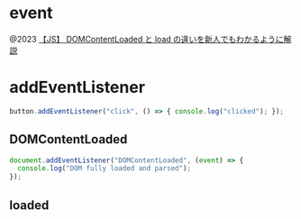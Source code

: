 
# event
@2023 [【JS】 DOMContentLoaded と load の違いを新人でもわかるように解説](https://takayamato.com/eventlistener/)

# addEventListener

```js
button.addEventListener("click", () => { console.log("clicked"); });
```

## DOMContentLoaded

```js
document.addEventListener("DOMContentLoaded", (event) => {
  console.log("DOM fully loaded and parsed");
});
```

## loaded
